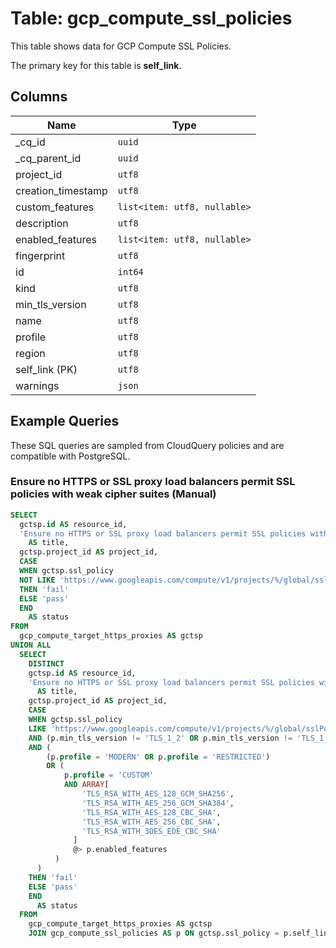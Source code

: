 # Table: gcp_compute_ssl_policies

This table shows data for GCP Compute SSL Policies.

The primary key for this table is **self_link**.

## Columns

| Name          | Type          |
| ------------- | ------------- |
|_cq_id|`uuid`|
|_cq_parent_id|`uuid`|
|project_id|`utf8`|
|creation_timestamp|`utf8`|
|custom_features|`list<item: utf8, nullable>`|
|description|`utf8`|
|enabled_features|`list<item: utf8, nullable>`|
|fingerprint|`utf8`|
|id|`int64`|
|kind|`utf8`|
|min_tls_version|`utf8`|
|name|`utf8`|
|profile|`utf8`|
|region|`utf8`|
|self_link (PK)|`utf8`|
|warnings|`json`|

## Example Queries

These SQL queries are sampled from CloudQuery policies and are compatible with PostgreSQL.

### Ensure no HTTPS or SSL proxy load balancers permit SSL policies with weak cipher suites (Manual)

```sql
SELECT
  gctsp.id AS resource_id,
  'Ensure no HTTPS or SSL proxy load balancers permit SSL policies with weak cipher suites (Manual)'
    AS title,
  gctsp.project_id AS project_id,
  CASE
  WHEN gctsp.ssl_policy
  NOT LIKE 'https://www.googleapis.com/compute/v1/projects/%/global/sslPolicies/%'
  THEN 'fail'
  ELSE 'pass'
  END
    AS status
FROM
  gcp_compute_target_https_proxies AS gctsp
UNION ALL
  SELECT
    DISTINCT
    gctsp.id AS resource_id,
    'Ensure no HTTPS or SSL proxy load balancers permit SSL policies with weak cipher suites (Manual)'
      AS title,
    gctsp.project_id AS project_id,
    CASE
    WHEN gctsp.ssl_policy
    LIKE 'https://www.googleapis.com/compute/v1/projects/%/global/sslPolicies/%'
    AND (p.min_tls_version != 'TLS_1_2' OR p.min_tls_version != 'TLS_1_3')
    AND (
        (p.profile = 'MODERN' OR p.profile = 'RESTRICTED')
        OR (
            p.profile = 'CUSTOM'
            AND ARRAY[
                'TLS_RSA_WITH_AES_128_GCM_SHA256',
                'TLS_RSA_WITH_AES_256_GCM_SHA384',
                'TLS_RSA_WITH_AES_128_CBC_SHA',
                'TLS_RSA_WITH_AES_256_CBC_SHA',
                'TLS_RSA_WITH_3DES_EDE_CBC_SHA'
              ]
              @> p.enabled_features
          )
      )
    THEN 'fail'
    ELSE 'pass'
    END
      AS status
  FROM
    gcp_compute_target_https_proxies AS gctsp
    JOIN gcp_compute_ssl_policies AS p ON gctsp.ssl_policy = p.self_link;
```


